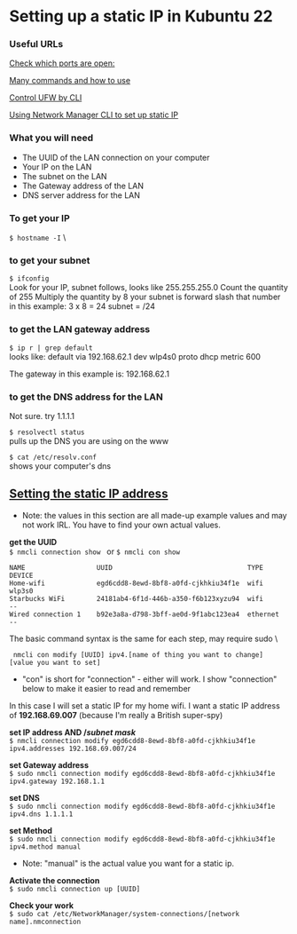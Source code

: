 # Setting up a static IP in Kubuntu 22

### Useful URLs

[Check which ports are open:](https://www.cyberciti.biz/faq/unix-linux-check-if-port-is-in-use-command/)



[Many commands and how to use](https://www.cyberciti.biz/faq/unix-linux-check-if-port-is-in-use-command/)


[Control UFW by CLI](https://www.cyberciti.biz/faq/how-to-configure-firewall-with-ufw-on-ubuntu-20-04-lts/)



[Using Network Manager CLI to set up static IP](https://linux.fernandocejas.com/docs/how-to/set-static-ip-address)


### What you will need
- The UUID of the LAN connection on your computer
- Your IP on the LAN
- The subnet on the LAN
- The Gateway address of the LAN
- DNS server address for the LAN


### To get your IP
`$ hostname -I` \


### to get your subnet
`$ ifconfig` \
Look for your IP, subnet follows, looks like 255.255.255.0
Count the quantity of 255
Multiply the quantity by 8
your subnet is forward slash that number
in this example:
3 x 8 = 24
subnet = /24

### to get the LAN gateway address
`$ ip r | grep default` \
looks like:
default via 192.168.62.1 dev wlp4s0 proto dhcp metric 600

The gateway in this example is: 192.168.62.1

### to get the DNS address for the LAN
Not sure. try 1.1.1.1

`$ resolvectl status` \
pulls up the DNS you are using on the www

`$ cat /etc/resolv.conf` \
shows your computer's dns



## [Setting the static IP address](https://linux.fernandocejas.com/docs/how-to/set-static-ip-address)
- Note: the values in this section are all made-up example values and may not work IRL. You have to find your own actual values.

**get the UUID** \
`$ nmcli connection show `
or
`$ nmcli con show `
```shell
NAME                  UUID                                  TYPE      DEVICE
Home-wifi             egd6cdd8-8ewd-8bf8-a0fd-cjkhkiu34f1e  wifi      wlp3s0
Starbucks WiFi        24181ab4-6f1d-446b-a350-f6b123xyzu94  wifi      --          
Wired connection 1    b92e3a8a-d798-3bff-ae0d-9f1abc123ea4  ethernet  --     
```

The basic command syntax is the same for each step, may require sudo \
```shell
 nmcli con modify [UUID] ipv4.[name of thing you want to change] [value you want to set]
 ```
- "con" is short for "connection" - either will work. I show "connection" below to make it easier to read and remember

In this case I will set a static IP for my home wifi.
I want a static IP address of **192.168.69.007** (because I'm really a British super-spy)

**set IP address AND /_subnet mask_** \
`$ nmcli connection modify egd6cdd8-8ewd-8bf8-a0fd-cjkhkiu34f1e ipv4.addresses 192.168.69.007/24`


**set Gateway address** \
`$ sudo nmcli connection modify egd6cdd8-8ewd-8bf8-a0fd-cjkhkiu34f1e ipv4.gateway 192.168.1.1`

**set DNS** \
`$ sudo nmcli connection modify egd6cdd8-8ewd-8bf8-a0fd-cjkhkiu34f1e ipv4.dns 1.1.1.1`

**set Method** \
`$ sudo nmcli connection modify egd6cdd8-8ewd-8bf8-a0fd-cjkhkiu34f1e ipv4.method manual`
- Note: "manual" is the actual value you want for a static ip.

**Activate the connection** \
`$ sudo nmcli connection up [UUID]`

**Check your work** \
`$ sudo cat /etc/NetworkManager/system-connections/[network name].nmconnection `